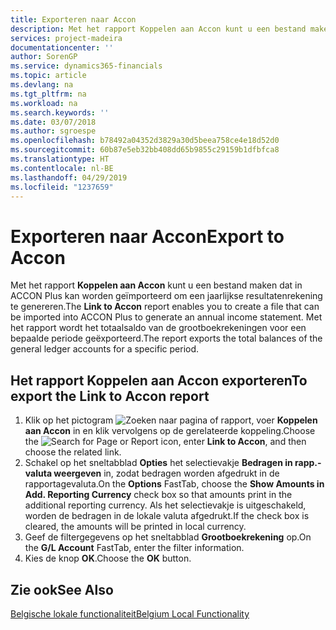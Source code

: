 ```yaml
---
title: Exporteren naar Accon
description: Met het rapport Koppelen aan Accon kunt u een bestand maken dat in ACCON Plus kan worden geïmporteerd om een jaarlijkse resultatenrekening te genereren.
services: project-madeira
documentationcenter: ''
author: SorenGP
ms.service: dynamics365-financials
ms.topic: article
ms.devlang: na
ms.tgt_pltfrm: na
ms.workload: na
ms.search.keywords: ''
ms.date: 03/07/2018
ms.author: sgroespe
ms.openlocfilehash: b78492a04352d3829a30d5beea758ce4e18d52d0
ms.sourcegitcommit: 60b87e5eb32bb408dd65b9855c29159b1dfbfca8
ms.translationtype: HT
ms.contentlocale: nl-BE
ms.lasthandoff: 04/29/2019
ms.locfileid: "1237659"
---
```

# <a name="export-to-accon"></a><span data-ttu-id="01ab0-103">Exporteren naar Accon</span><span class="sxs-lookup"><span data-stu-id="01ab0-103">Export to Accon</span></span>
<span data-ttu-id="01ab0-104">Met het rapport **Koppelen aan Accon** kunt u een bestand maken dat in ACCON Plus kan worden geïmporteerd om een jaarlijkse resultatenrekening te genereren.</span><span class="sxs-lookup"><span data-stu-id="01ab0-104">The **Link to Accon** report enables you to create a file that can be imported into ACCON Plus to generate an annual income statement.</span></span> <span data-ttu-id="01ab0-105">Met het rapport wordt het totaalsaldo van de grootboekrekeningen voor een bepaalde periode geëxporteerd.</span><span class="sxs-lookup"><span data-stu-id="01ab0-105">The report exports the total balances of the general ledger accounts for a specific period.</span></span>  

## <a name="to-export-the-link-to-accon-report"></a><span data-ttu-id="01ab0-106">Het rapport Koppelen aan Accon exporteren</span><span class="sxs-lookup"><span data-stu-id="01ab0-106">To export the Link to Accon report</span></span>  
1.  <span data-ttu-id="01ab0-107">Klik op het pictogram ![Zoeken naar pagina of rapport](../../media/ui-search/search_small.png "pictogram Zoeken naar pagina of rapport"), voer **Koppelen aan Accon** in en klik vervolgens op de gerelateerde koppeling.</span><span class="sxs-lookup"><span data-stu-id="01ab0-107">Choose the ![Search for Page or Report](../../media/ui-search/search_small.png "Search for Page or Report icon") icon, enter **Link to Accon**, and then choose the related link.</span></span>  
2.  <span data-ttu-id="01ab0-108">Schakel op het sneltabblad **Opties** het selectievakje **Bedragen in rapp.-valuta weergeven** in, zodat bedragen worden afgedrukt in de rapportagevaluta.</span><span class="sxs-lookup"><span data-stu-id="01ab0-108">On the **Options** FastTab, choose the **Show Amounts in Add. Reporting Currency** check box so that amounts print in the additional reporting currency.</span></span> <span data-ttu-id="01ab0-109">Als het selectievakje is uitgeschakeld, worden de bedragen in de lokale valuta afgedrukt.</span><span class="sxs-lookup"><span data-stu-id="01ab0-109">If the check box is cleared, the amounts will be printed in local currency.</span></span>  
3.  <span data-ttu-id="01ab0-110">Geef de filtergegevens op het sneltabblad **Grootboekrekening** op.</span><span class="sxs-lookup"><span data-stu-id="01ab0-110">On the **G/L Account** FastTab, enter the filter information.</span></span>  
4.  <span data-ttu-id="01ab0-111">Kies de knop **OK**.</span><span class="sxs-lookup"><span data-stu-id="01ab0-111">Choose the **OK** button.</span></span>  

## <a name="see-also"></a><span data-ttu-id="01ab0-112">Zie ook</span><span class="sxs-lookup"><span data-stu-id="01ab0-112">See Also</span></span>  
 [<span data-ttu-id="01ab0-113">Belgische lokale functionaliteit</span><span class="sxs-lookup"><span data-stu-id="01ab0-113">Belgium Local Functionality</span></span>](belgium-local-functionality.md)
